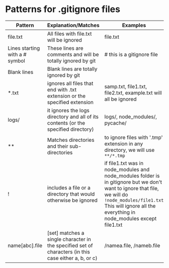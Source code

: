 # Patterns for .gitignore files
| Pattern | Explanation/Matches | Examples |
| -------- | -------- | -------- |
| file.txt | All files with file.txt will be ignored | file.txt |
| Lines starting with a # symbol | These lines are comments and will be totally ignored by git | # this is a gitignore file|
| Blank lines | Blank lines are totally ignored by  git |  |
| *.txt | ignores all files that end with .txt extension or the specified extension | samp.txt, file1.txt, file2.txt, example.txt will all be ignored |
| logs/ | it ignores the logs directory and all of its contents (or the specified directory) | logs/, node_modules/, pycache/ |
| ** | Matches directories and their sub-directories | to ignore files with '.tmp' extension in any directory, we will use `**/*.tmp` |
| ! | includes a file or a directory that would otherwise be ignored | if file1.txt was in node_modules and node_modules folder is in gitignore but we don't want to ignore that file, we will do `!node_modules/file1.txt` This will ignore all the everything in node_modules except file1.txt |
| name[abc].file | [set] matches a single character in the specified set of characters (in this case either a, b, or c) | /namea.file, /nameb.file |